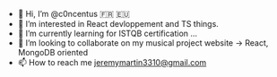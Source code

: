 - 👋 Hi, I’m @c0ncentus 🇫🇷 🇪🇺
- 👀 I’m interested in React devloppement and TS things.
- 🌱 I’m currently learning for ISTQB certification ...
- 💞️ I’m looking to collaborate on my musical project website -> React, MongoDB oriented 
- 📫 How to reach me <jeremymartin3310@gmail.com>

<!---
c0ncentus/c0ncentus is a ✨ special ✨ repository because its `README.md` (this file) appears on your GitHub profile.
You can click the Preview link to take a look at your changes.
--->
